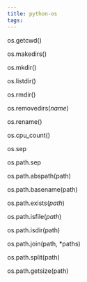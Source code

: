 ```yaml
---
title: python-os
tags:
---
```




os.getcwd()

os.makedirs()

os.mkdir()

os.listdir()

os.rmdir()

os.removedirs(*name*)

os.rename()



os.cpu_count()

os.sep 

os.path.sep



os.path.abspath(path)

os.path.basename(path)

os.path.exists(*path*)

os.path.isfile(*path*)

os.path.isdir(path)

os.path.join(path, *paths)

os.path.split(path)

os.path.getsize(path)